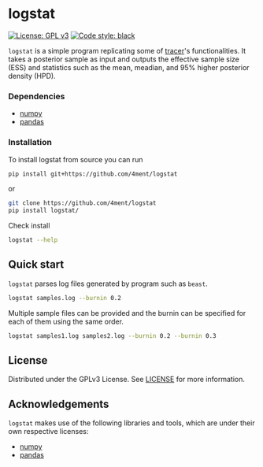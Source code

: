# logstat

[![License: GPL v3](https://img.shields.io/badge/License-GPLv3-blue.svg)](https://www.gnu.org/licenses/gpl-3.0)
[![Code style: black](https://img.shields.io/badge/code%20style-black-000000.svg)](https://github.com/psf/black)

`logstat` is a simple program replicating some of [tracer]'s functionalities. It takes a posterior sample as input and outputs the effective sample size (ESS) and statistics such as the mean, meadian, and 95% higher posterior density (HPD).

### Dependencies
 - [numpy]
 - [pandas]

 ### Installation
To install logstat from source you can run
```bash
pip install git+https://github.com/4ment/logstat
```

or

```bash
git clone https://github.com/4ment/logstat
pip install logstat/
```

Check install
```bash
logstat --help
```

## Quick start
`logstat` parses log files generated by program such as `beast`.

```bash
logstat samples.log --burnin 0.2
```

Multiple sample files can be provided and the burnin can be specified for each of them using the same order.

```bash
logstat samples1.log samples2.log --burnin 0.2 --burnin 0.3
```


## License

Distributed under the GPLv3 License. See [LICENSE](LICENSE) for more information.

## Acknowledgements

`logstat` makes use of the following libraries and tools, which are under their own respective licenses:

 - [numpy]
 - [pandas]

[numpy]: https://github.com/numpy/numpy
[pandas]: https://github.com/pandas-dev/pandas
[tracer]: https://github.com/beast-dev/tracer